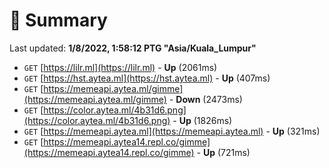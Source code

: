 # 📖 Summary
Last updated: **1/8/2022, 1:58:12 PTG "Asia/Kuala_Lumpur"**

- `GET` [https://lilr.ml](https://lilr.ml) - **Up** (2061ms)
- `GET` [https://hst.aytea.ml](https://hst.aytea.ml) - **Up** (407ms)
- `GET` [https://memeapi.aytea.ml/gimme](https://memeapi.aytea.ml/gimme) - **Down** (2473ms)
- `GET` [https://color.aytea.ml/4b31d6.png](https://color.aytea.ml/4b31d6.png) - **Up** (1826ms)
- `GET` [https://memeapi.aytea.ml](https://memeapi.aytea.ml) - **Up** (321ms)
- `GET` [https://memeapi.aytea14.repl.co/gimme](https://memeapi.aytea14.repl.co/gimme) - **Up** (721ms)
